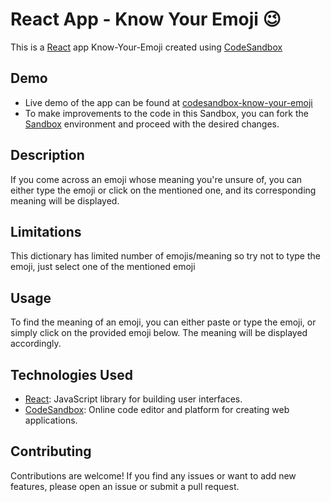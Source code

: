 # React App - Know Your Emoji 😉

This is a [React](https://reactjs.org/) app Know-Your-Emoji created using [CodeSandbox](https://codesandbox.io/)

## Demo

- Live demo of the app can be found at [codesandbox-know-your-emoji](https://exrj62.csb.app/)
- To make improvements to the code in this Sandbox, you can fork the [Sandbox](https://codesandbox.io/s/markeight-knowyouremoji-exrj62?file=/src/App.js) environment and proceed with the desired changes.

## Description

If you come across an emoji whose meaning you're unsure of, you can either type the emoji or click on the mentioned one, and its corresponding meaning will be displayed.

## Limitations

This dictionary has limited number of emojis/meaning so try not to type the emoji, just select one of the mentioned emoji

## Usage

To find the meaning of an emoji, you can either paste or type the emoji, or simply click on the provided emoji below. The meaning will be displayed accordingly.

## Technologies Used

- [React](https://reactjs.org/): JavaScript library for building user interfaces.
- [CodeSandbox](https://codesandbox.io/): Online code editor and platform for creating web applications.

## Contributing

Contributions are welcome! If you find any issues or want to add new features, please open an issue or submit a pull request.

